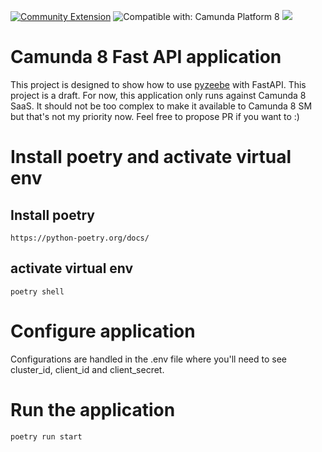 [![Community Extension](https://img.shields.io/badge/Community%20Extension-An%20open%20source%20community%20maintained%20project-FF4700)](https://github.com/camunda-community-hub/community)
![Compatible with: Camunda Platform 8](https://img.shields.io/badge/Compatible%20with-Camunda%20Platform%208-0072Ce)
[![](https://img.shields.io/badge/Lifecycle-Incubating-blue)](https://github.com/Camunda-Community-Hub/community/blob/main/extension-lifecycle.md#incubating-)

# Camunda 8 Fast API application

This project is designed to show how to use [pyzeebe](https://pyzeebe.readthedocs.io/en/stable/index.html) with FastAPI. This project is a draft. 
For now, this application only runs against Camunda 8 SaaS. It should not be too complex to make it available to Camunda 8 SM but that's not my priority now. Feel free to propose PR if you want to :)

# Install poetry and activate virtual env

## Install poetry
```
https://python-poetry.org/docs/
```

## activate virtual env
```
poetry shell
```
# Configure application
Configurations are handled in the .env file where you'll need to see cluster_id, client_id and client_secret.

# Run the application
```
poetry run start
```
